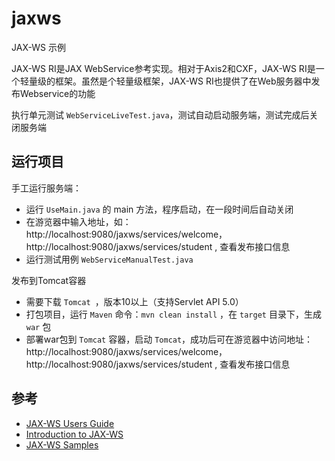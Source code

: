 # jaxws

JAX-WS 示例

JAX-WS RI是JAX WebService参考实现。相对于Axis2和CXF，JAX-WS RI是一个轻量级的框架。虽然是个轻量级框架，JAX-WS RI也提供了在Web服务器中发布Webservice的功能

执行单元测试 `WebServiceLiveTest.java`，测试自动启动服务端，测试完成后关闭服务端

## 运行项目

手工运行服务端：
* 运行 `UseMain.java` 的 main 方法，程序启动，在一段时间后自动关闭
* 在游览器中输入地址，如：http://localhost:9080/jaxws/services/welcome， http://localhost:9080/jaxws/services/student , 查看发布接口信息
* 运行测试用例 `WebServiceManualTest.java`

发布到Tomcat容器
* 需要下载 `Tomcat `，版本10以上（支持Servlet API 5.0）
* 打包项目，运行 `Maven` 命令：`mvn clean install` ，在 `target` 目录下，生成 `war` 包
* 部署war包到 `Tomcat` 容器，启动 `Tomcat`，成功后可在游览器中访问地址：http://localhost:9080/jaxws/services/welcome， http://localhost:9080/jaxws/services/student , 查看发布接口信息

## 参考

- [JAX-WS Users Guide](https://javaee.github.io/metro-jax-ws/doc/user-guide/ch03.html)
- [Introduction to JAX-WS](https://www.baeldung.com/jax-ws)
- [JAX-WS Samples](https://github.com/javaee/metro-jax-ws/tree/master/jaxws-ri/samples/src/main/samples)